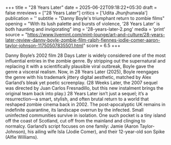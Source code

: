 +++
title = "28 Years Later"
date = 2025-06-22T09:18:22+05:30
draft = false
mreviews = ["28 Years Later"]
critics = ['Udita Jhunjhunwala']
publication = ''
subtitle = "Danny Boyle's triumphant return to zombie films"
opening = "With its lush palette and bursts of violence, ‘28 Years Later’ is both haunting and invigorating"
img = '28-years-later-2.png'
media = 'print'
source = "https://www.livemint.com/mint-lounge/art-and-culture/28-years-later-review-danny-boyle-zombie-film-ralph-fiennes-jodie-comer-aaron-taylor-johnson-11750507835501.html"
score = 6.5
+++

Danny Boyle’s 2002 film 28 Days Later is widely considered one of the most influential entries in the zombie genre. By stripping out the supernatural and replacing it with a scientifically plausible viral outbreak, Boyle gave the genre a visceral realism. Now, in 28 Years Later (2025), Boyle reengages the genre with his trademark jittery digital aesthetic, matched by Alex Garland’s bleak yet poetic screenplay. (28 Weeks Later, the 2007 sequel was directed by Juan Carlos Fresnadillo, but this new instalment brings the original team back into play.) 28 Years Later isn’t just a sequel; it’s a resurrection—a smart, stylish, and often brutal return to a world that reshaped zombie cinema back in 2002. The post-apocalyptic UK remains in indefinite quarantine, its landscape overrun by the infected. Small uninfected communities survive in isolation. One such pocket is a tiny island off the coast of Scotland, cut off from the mainland and clinging to normalcy. Garland’s script focuses on one family: Jamie (Aaron Taylor-Johnson), his ailing wife Isla (Jodie Comer), and their 12-year-old son Spike (Alfie Williams).
